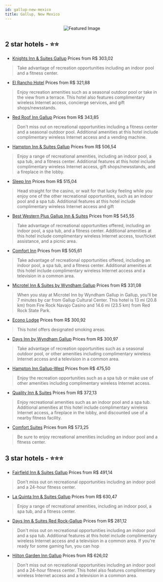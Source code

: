 ```yaml
---
id: gallup-new-mexico
title: Gallup, New Mexico
---
```


<center><img src="https://i.travelapi.com/hotels/11000000/10560000/10554600/10554540/ec954d55_z.jpg" alt="Featured Image" /></center>


##  2 star hotels - ⭐️⭐️

-    [Knights Inn & Suites Gallup](https://us.hurb.com/hotels/gallup/knights-inn-suites-gallup-JNP-JP780113?cmp=18055) Prices from R$ 303,02
   > Take advantage of recreation opportunities including an indoor pool and a fitness center.
-    [El Rancho Hotel](https://us.hurb.com/hotels/gallup/el-rancho-hotel-JNP-JP676224?cmp=18055) Prices from R$ 321,88
   > Enjoy recreation amenities such as a seasonal outdoor pool or take in the view from a terrace. This hotel also features complimentary wireless Internet access, concierge services, and gift shops/newsstands.
-    [Red Roof Inn Gallup](https://us.hurb.com/hotels/gallup/red-roof-inn-gallup-JNP-JP255712?cmp=18055) Prices from R$ 343,85
   > Don't miss out on recreational opportunities including a fitness center and a seasonal outdoor pool. Additional amenities at this hotel include complimentary wireless Internet access and a vending machine.
-    [Hampton Inn & Suites Gallup](https://us.hurb.com/hotels/gallup/hampton-inn-suites-gallup-JNP-JP073238?cmp=18055) Prices from R$ 506,54
   > Enjoy a range of recreational amenities, including an indoor pool, a spa tub, and a fitness center. Additional features at this hotel include complimentary wireless Internet access, gift shops/newsstands, and a fireplace in the lobby.
-    [Sleep Inn](https://us.hurb.com/hotels/gallup/sleep-inn-JNP-JP440653?cmp=18055) Prices from R$ 515,04
   > Head straight for the casino, or wait for that lucky feeling while you enjoy one of the other recreational opportunities, such as an indoor pool and a spa tub. Additional features at this hotel include complimentary wireless Internet access and gift 
-    [Best Western Plus Gallup Inn & Suites](https://us.hurb.com/hotels/gallup/best-western-plus-gallup-inn-suites-JNP-JP508918?cmp=18055) Prices from R$ 545,55
   > Take advantage of recreational opportunities offered, including an indoor pool, a spa tub, and a fitness center. Additional amenities at this hotel include complimentary wireless Internet access, tour/ticket assistance, and a picnic area.
-    [Comfort Inn](https://us.hurb.com/hotels/gallup/comfort-inn-JNP-JP155979?cmp=18055) Prices from R$ 505,61
   > Take advantage of recreational opportunities offered, including an indoor pool, a spa tub, and a fitness center. Additional amenities at this hotel include complimentary wireless Internet access and a television in a common area.
-    [Microtel Inn & Suites by Wyndham Gallup](https://us.hurb.com/hotels/gallup/microtel-inn-suites-by-wyndham-gallup-JNP-JP045355?cmp=18055) Prices from R$ 331,08
   > When you stay at Microtel Inn by Wyndham Gallup in Gallup, you'll be 7 minutes by car from Gallup Cultural Center. This hotel is 13 mi (20.8 km) from Fire Rock Navajo Casino and 14.6 mi (23.5 km) from Red Rock State Park.
-    [Econo Lodge](https://us.hurb.com/hotels/gallup/econo-lodge-JNP-JP235106?cmp=18055) Prices from R$ 300,92
   > This hotel offers designated smoking areas.
-    [Days Inn by Wyndham Gallup](https://us.hurb.com/hotels/gallup/days-inn-by-wyndham-gallup-JNP-JP073239?cmp=18055) Prices from R$ 300,97
   > Take advantage of recreation opportunities such as a seasonal outdoor pool, or other amenities including complimentary wireless Internet access and a television in a common area.
-    [Hampton Inn Gallup-West](https://us.hurb.com/hotels/gallup/hampton-inn-gallup-west-JNP-JP060945?cmp=18055) Prices from R$ 475,50
   > Enjoy the recreation opportunities such as a spa tub or make use of other amenities including complimentary wireless Internet access.
-    [Quality Inn & Suites](https://us.hurb.com/hotels/gallup/quality-inn-suites-JNP-JP022034?cmp=18055) Prices from R$ 372,13
   > Enjoy recreational amenities such as an indoor pool and a spa tub. Additional amenities at this hotel include complimentary wireless Internet access, a fireplace in the lobby, and discounted use of a nearby fitness facility.
-    [Comfort Suites](https://us.hurb.com/hotels/gallup/comfort-suites-JNP-JP317939?cmp=18055) Prices from R$ 573,25
   > Be sure to enjoy recreational amenities including an indoor pool and a fitness center.

##  3 star hotels - ⭐️⭐️⭐️

-    [Fairfield Inn & Suites Gallup](https://us.hurb.com/hotels/gallup/fairfield-inn-suites-gallup-JNP-JP027635?cmp=18055) Prices from R$ 491,14
   > Don't miss out on recreational opportunities including an indoor pool and a 24-hour fitness center.
-    [La Quinta Inn & Suites Gallup](https://us.hurb.com/hotels/gallup/la-quinta-inn-suites-gallup-JNP-JP849582?cmp=18055) Prices from R$ 630,47
   > Enjoy a range of recreational amenities, including an indoor pool, a spa tub, and a fitness center.
-    [Days Inn & Suites Red Rock-Gallup](https://us.hurb.com/hotels/gallup/days-inn-suites-red-rock-gallup-JNP-JP255714?cmp=18055) Prices from R$ 281,12
   > Don't miss out on recreational opportunities including an indoor pool and a spa tub. Additional features at this hotel include complimentary wireless Internet access and a television in a common area. If you're ready for some gaming fun, you can hop 
-    [Hilton Garden Inn Gallup](https://us.hurb.com/hotels/gallup/hilton-garden-inn-gallup-JNP-JP204111?cmp=18055) Prices from R$ 626,02
   > Don't miss out on recreational opportunities including an indoor pool and a 24-hour fitness center. This hotel also features complimentary wireless Internet access and a television in a common area.
